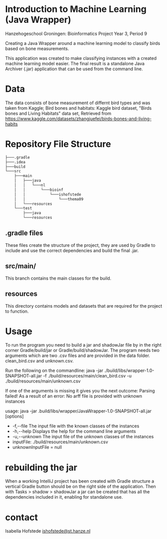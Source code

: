 # Introduction to Machine Learning (Java Wrapper)

Hanzehogeschool Groningen: Bioinformatics Project Year 3, Period 9

Creating a Java Wrapper around a machine learning model to classify birds based on bone measurements.

This application was created to make classifying instances with a created machine learning model easier. The final result is a standalone Java Archiver (.jar) application that can be used from the command line.

# Data 
The data consists of bone measurement of differnt bird types and was taken from Kaggle; Bird bones and habitats: Kaggle bird dataset, "Birds bones and Living Habitats" data set, Retrieved from
https://www.kaggle.com/datasets/zhangjuefei/birds-bones-and-living-habits 

# Repository File Structure

```bash
├───.gradle
├───.idea
├───build
└───src
    ├───main
    │   ├───java
    │   │   └───nl
    │   │       └───bioinf
    │   │           └───ishofstede
    │   │               └───thema09
    │   └───resources
    └───test
        ├───java
        └───resources
```
## .gradle files
These files create the structure of the project, they are used by Gradle to include and use the correct dependencies and build the final .jar.

## src/main/
This branch contains the main classes for the build. 

## resources
This directory contains models and datasets that are required for the project to function. 

# Usage 
To run the program you need to build a jar and shadowJar file by in the right corner Gradle/build/jar or Gradle/build/shadowJar. The program needs two arguments which are two .csv files and are provided in the data folder. clean_bird.csv and unknown.csv.

Run the following on the commandline:
java -jar ./build/libs/wrapper-1.0-SNAPSHOT-all.jar -f ./build/resources/main/clean_bird.csv -u ./build/resources/main/unknown.csv

If one of the arguments is missing it gives you the next outcome:
Parsing failed! As a result of an error: No arff file is provided with unknown instances

usage: java -jar .build/libs/wrapper/JavaWrapper-1.0-SNAPSHOT-all.jar [options]
* -f,--file The input file with the known classes of the instances
* -h,--help Displays the help for the command line arguments
* -u,--unknown The input file of the unknown classes of the instances
* inputFile: ./build/resources/main/unknown.csv
* unknownInputFile = null

# rebuilding the jar
When a working IntelliJ project has been created with Gradle structure a vertical Gradle button should be on the right side of the application.
Then with Tasks > shadow > shadowJar a jar can be created that has all the dependencies included in it, enabling for standalone use.

# contact
Isabella Hofstede
ishofstede@st.hanze.nl 
